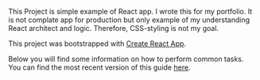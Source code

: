 This Project is simple example of React app. I wrote this for my portfolio. It is not complate app for production but only example of my understanding React architect and logic. Therefore, CSS-styling is not my goal.

This project was bootstrapped with [Create React App](https://github.com/facebookincubator/create-react-app).

Below you will find some information on how to perform common tasks.<br>
You can find the most recent version of this guide [here](https://github.com/facebookincubator/create-react-app/blob/master/packages/react-scripts/template/README.md).


